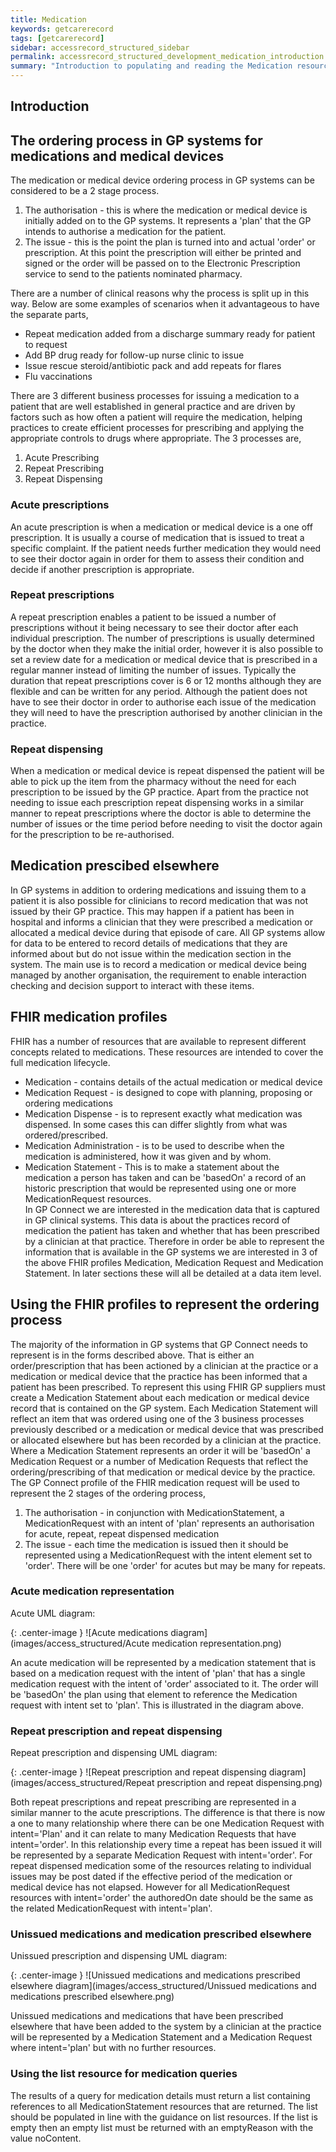 ```yaml
---
title: Medication
keywords: getcarerecord
tags: [getcarerecord]
sidebar: accessrecord_structured_sidebar
permalink: accessrecord_structured_development_medication_introduction.html
summary: "Introduction to populating and reading the Medication resource"
---
```


## Introduction 

## The ordering process in GP systems for medications and medical devices 
The medication  or medical device ordering process in GP systems can be considered to be a 2 stage process.
1. The authorisation - this is where the medication or medical device is initially added on to the GP systems. It represents a 'plan' that the GP intends to authorise a medication for the patient.
2. The issue - this is the point the plan is turned into and actual 'order' or prescription. At this point the prescription will either be printed and signed or the order will be passed on to the Electronic Prescription service to send to the patients nominated pharmacy.

There are a number of clinical reasons why the process is split up in this way. Below are some examples of scenarios when it advantageous to have the separate parts,
* Repeat medication added from a discharge summary ready for patient to request 
* Add BP drug ready for follow-up nurse clinic to issue
* Issue rescue steroid/antibiotic pack and add repeats for flares 
* Flu vaccinations

There are 3 different business processes for issuing a medication to a patient that are well established in general practice and are driven by factors such as how often a patient will require the medication, helping practices to create efficient processes for prescribing and applying the appropriate controls to drugs where appropriate. The 3 processes are,
 1. Acute Prescribing
 2. Repeat Prescribing
 3. Repeat Dispensing
 
### Acute prescriptions
An acute prescription is when a medication or medical device is a one off prescription. It is usually a course of medication that is issued to treat a specific complaint. 
If the patient needs further medication they would need to see their doctor again in order for them to assess their condition and decide if another prescription is appropriate.

### Repeat prescriptions
A repeat prescription enables a patient to be issued a number of prescriptions without it being necessary to see their doctor after each individual prescription. The number of prescriptions is usually determined by the doctor when they make the initial order, however it is also possible to set a review date for a medication or medical device that is prescribed in a regular manner instead of limiting the number of issues. Typically the duration that repeat prescriptions cover is 6 or 12 months although they are flexible and can be written for any period. 
Although the patient does not have to see their doctor in order to authorise each issue of the medication they will need to have the prescription authorised by another clinician in the practice. 

### Repeat dispensing
When a medication or medical device is repeat dispensed the patient will be able to pick up the item from the pharmacy without the need for each prescription to be issued by the GP practice.
Apart from the practice not needing to issue each prescription repeat dispensing works in a similar manner to repeat prescriptions where the doctor is able to determine the number of issues or the time period before needing to visit the doctor again for the prescription to be re-authorised.


## Medication prescibed elsewhere
In GP systems in addition to ordering medications and issuing them to a patient it is also possible for clinicians to record medication that was not issued by their GP practice. This may happen if a patient has been in hospital and informs a clinician that they were prescribed a medication or allocated a medical device during that episode of care. All GP systems allow for data to be entered to record details of medications that they are informed about but do not issue within the medication section in the system.
The main use is to record a medication or medical device being managed by another organisation, the requirement to enable interaction checking and decision support to interact with these items.

## FHIR medication profiles
FHIR has a number of resources that are available to represent different concepts related to medications. These resources are intended to cover the full medication lifecycle.
* Medication - contains details of the actual medication or medical device
* Medication Request - is designed to cope with planning, proposing or ordering medications
* Medication Dispense - is to represent exactly what medication was dispensed. In some cases this can differ slightly from what was ordered/prescribed.
* Medication Administration - is to be used to describe when the medication is administered, how it was given and by whom.
* Medication Statement - This is to make a statement about the medication a person has taken and can be 'basedOn' a record of an historic prescription that would be represented using one or more MedicationRequest resources.  
In GP Connect we are interested in the medication data that is captured in GP clinical systems. This data is about the practices record of medication the patient has taken and whether that has been prescribed by a clinician at that practice. Therefore in order be able to represent the information that is available in the GP systems we are interested in 3 of the above FHIR profiles Medication, Medication Request and Medication Statement. In later sections these will all be detailed at a data item level.

## Using the FHIR profiles to represent the ordering process
The majority of the information in GP systems that GP Connect needs to represent is in the forms described above. That is either an order/prescription that has been actioned by a clinician at the practice or a medication or medical device that the practice has been informed that a patient has been prescribed. To represent this using FHIR GP suppliers must create  a Medication Statement about each medication or medical device record that is contained on the GP system. Each Medication Statement will reflect an item that was ordered using one of the 3 business processes previously described or a medication or medical device that was prescribed or allocated elsewhere but has been recorded by a clinician at the practice. 
Where a Medication Statement represents an order it will be 'basedOn' a Medication Request or a number of Medication Requests that reflect the ordering/prescribing of that medication or medical device by the practice. 
The GP Connect profile of the FHIR medication request will be used to represent the 2 stages of the ordering process, 
1. The authorisation - in conjunction with MedicationStatement, a MedicationRequest with an intent of 'plan' represents an authorisation for acute, repeat, repeat dispensed medication
2. The issue - each time the medication is issued then it should be represented using a MedicationRequest with the intent element set to 'order'. There will be one 'order' for acutes but may be many for repeats.

### Acute medication representation
Acute UML diagram:

{: .center-image }
![Acute medications diagram](images/access_structured/Acute medication representation.png)

An acute medication will be represented by a medication statement that is based on a medication request with the intent of 'plan' that has a single medication request with the intent of 'order' associated to it. The order will be 'basedOn' the plan using that element to reference the Medication request with intent set to 'plan'. This is illustrated in the diagram above.

### Repeat prescription and repeat dispensing
Repeat prescription and dispensing UML diagram:

{: .center-image }
![Repeat prescription and repeat dispensing diagram](images/access_structured/Repeat prescription and repeat dispensing.png)

Both repeat prescriptions and repeat prescribing are represented in a similar manner to the acute prescriptions. The difference is that there is now a one to many relationship where there can be one Medication Request with intent='Plan' and it can relate to many Medication Requests that have intent='order'. In this relationship every time a repeat has been issued it will be represented by a separate Medication Request with intent='order'.
For repeat dispensed medication some of the resources relating to individual issues may be post dated if the effective period of the medication or medical device has not elapsed. However for all MedicationRequest resources with intent='order' the authoredOn date should be the same as the related MedicationRequest with intent='plan'.

### Unissued medications and medication prescribed elsewhere
Unissued prescription and dispensing UML diagram:

{: .center-image }
![Unissued medications and medications prescribed elsewhere diagram](images/access_structured/Unissued medications and medications prescribed elsewhere.png)

Unissued medications and medications that have been prescribed elsewhere that have been added to the system by a clinician at the practice will be represented by a Medication Statement and a Medication Request where intent='plan' but with no further resources.

### Using the list resource for medication queries
The results of a query for medication details must return a list containing references to all MedicationStatement resources that are returned. The list should be populated in line with the guidance on list resources. If the list is empty then an empty list must be returned with an emptyReason with the value noContent.
